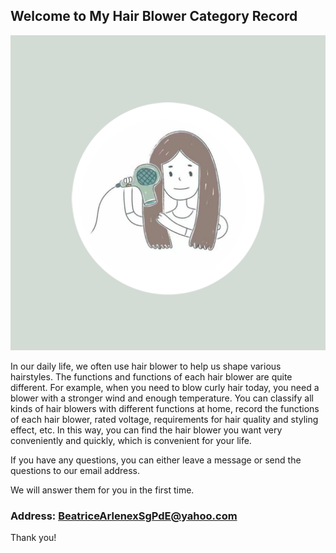 ## Welcome to My Hair Blower Category Record

![Image](icon-1024.png)

In our daily life, we often use hair blower to help us shape various hairstyles. The functions and functions of each hair blower are quite different. For example, when you need to blow curly hair today, you need a blower with a stronger wind and enough temperature. You can classify all kinds of hair blowers with different functions at home, record the functions of each hair blower, rated voltage, requirements for hair quality and styling effect, etc. In this way, you can find the hair blower you want very conveniently and quickly, which is convenient for your life.

If you have any questions, you can either leave a message or send the questions to our email address.

We will answer them for you in the first time.

### Address: BeatriceArlenexSgPdE@yahoo.com

Thank you!
